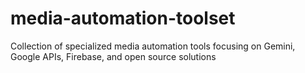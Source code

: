 # media-automation-toolset
Collection of specialized media automation tools focusing on Gemini, Google APIs, Firebase, and open source solutions
